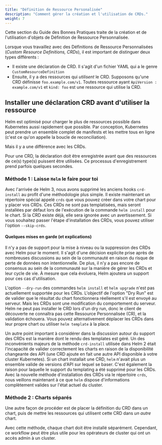 ```yaml
---
title: "Définition de Ressource Personalisée"
description: "Comment gérer la création et l'utilisation de CRDs."
weight: 7
---
```


Cette section du Guide des Bonnes Pratiques traite de la création et de l'utilisation d'objets de Définition de Ressource Personnalisée.

Lorsque vous travaillez avec des Définitions de Ressource Personnalisées (_Custom Resource Definitions, CRDs_), il est important de distinguer deux types différents :

- Il existe une déclaration de CRD. Il s'agit d'un fichier YAML qui a le genre `CustomResourceDefinition`
- Ensuite, il y a des ressources qui _utilisent_ le CRD. Supposons qu'une CRD définisse `foo.example.com/v1`. Toutes ressource ayant `ApiVersion : example.com/v1` et `kind: foo` est une ressource qui utilise la CRD.

## Installer une déclaration CRD avant d'utiliser la ressource

Helm est optimisé pour charger le plus de ressources possible dans Kubernetes aussi rapidement que possible. Par conception, Kubernetes peut prendre un ensemble complet de manifests et les mettre tous en ligne (c'est ce qu'on appelle la boucle de reconciliation).

Mais il y a une différence avec les CRDs.

Pour une CRD, la déclaration doit être enregistrée avant que des ressources de ce(s) type(s) puissent être utilisées. Ce processus d'enregistrement prend parfois quelques secondes.

### Méthode 1 : Laisse `Helm` le faire pour toi

Avec l'arrivée de Helm 3, nous avons supprimé les anciens hooks `crd-install` au profit d'une méthodologie plus simple. Il existe maintenant un répertoire spécial appelé `crds` que vous pouvez créer dans votre chart pour y placer vos CRDs. Ces CRDs ne sont pas templatisées, mais seront installées par défaut lors de l'exécution de la commande `helm install` pour le chart. Si la CRD existe déjà, elle sera ignorée avec un avertissement. Si vous souhaitez passer l'étape d'installation des CRDs, vous pouvez utiliser l'option `--skip-crds`.

#### Quelques mises en garde (et explications)

Il n'y a pas de support pour la mise à niveau ou la suppression des CRDs avec Helm pour le moment. Il s'agit d'une décision explicite prise après de nombreuses discussions au sein de la communauté en raison du risque de perte de données non intentionnelle. De plus, il n'y a pas encore de consensus au sein de la communauté sur la manière de gérer les CRDs et leur cycle de vie. À mesure que cela évoluera, Helm ajoutera un support pour ces cas d'utilisation.

L'option `--dry-run` des commandes `helm install` et `helm upgrade` n'est pas actuellement supportée pour les CRDs. L'objectif de l'option "Dry Run" est de valider que le résultat du chart fonctionnera réellement s'il est envoyé au serveur. Mais les CRDs sont une modification du comportement du serveur. Helm ne peut pas installer le CRD lors d'un dry run, donc le client de découverte ne connaîtra pas cette Ressource Personnalisée (CR), et la validation échouera. Vous pouvez alternativement déplacer les CRDs dans leur propre chart ou utiliser `helm template` à la place.

Un autre point important à considérer dans la discussion autour du support des CRDs est la manière dont le rendu des templates est géré. Un des inconvénients majeurs de la méthode `crd-install` utilisée dans Helm 2 était l'incapacité de valider correctement les charts en raison de la disponibilité changeante des API (une CRD ajoute en fait une autre API disponible à votre cluster Kubernetes). Si un chart installait une CRD, `helm` n'avait plus un ensemble valide de versions d'API sur lequel se baser. C'est également la raison pour laquelle le support du templating a été supprimé pour les CRDs. Avec la nouvelle méthode d'installation des CRDs via le répertoire `crds`, nous veillons maintenant à ce que `helm` dispose d'informations complètement valides sur l'état actuel du cluster.

### Méthode 2 : Charts séparés

Une autre façon de procéder est de placer la définition du CRD dans un chart, puis de mettre les ressources qui utilisent cette CRD dans _un autre_ chart.

Avec cette méthode, chaque chart doit être installé séparément. Cependant, ce workflow peut être plus utile pour les opérateurs de cluster qui ont un accès admin à un cluster.

